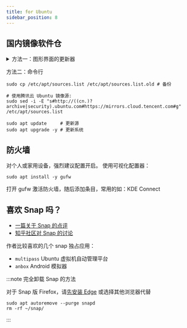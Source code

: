 ```yaml
---
title: for Ubuntu
sidebar_position: 8
---
```


## 国内镜像软件仓

 <details className="let-details-to-gray">
<summary>方法一：图形界面的更新器</summary>

1. 搜索关键词 `sof`，选择 “软件和更新”，更改合适的“下载自”来源

<!-- ( 默认“中国的服务器”指的是 cn.archive.ubuntu.com ) -->

2. 搜索关键词 `upd`，打开 “软件更新器”，更新系统

</details>

方法二：命令行

```shell
sudo cp /etc/apt/sources.list /etc/apt/sources.list.old # 备份

# 使用腾讯云 Ubuntu 镜像源:
sudo sed -i -E "s#http://((cn.)?archive|security).ubuntu.com#https://mirrors.cloud.tencent.com#g" /etc/apt/sources.list

sudo apt update     # 更新源
sudo apt upgrade -y # 更新系统
```

## 防火墙

对个人或家用设备，强烈建议配置开启。
使用可视化配置器：

    sudo apt install -y gufw

打开 gufw 激活防火墙，随后添加条目，常用的如：KDE Connect

## 喜欢 Snap 吗？

- [一篇关于 Snap 的点评](https://www.toutiao.com/article/6331388216112972033/)
- [知乎社区对 Snap 的讨论](https://www.zhihu.com/question/47514122)

作者比较喜欢的几个 snap 独占应用：

- `multipass` Ubuntu 虚拟机自动管理平台
- `anbox` Android 模拟器

:::note 完全卸载 Snap 的方法

对于 Snap 版 Firefox，请<a target="_blank" href="/docs/goodsoft/browser/chromium-for-linux">先安装 Edge</a> 或选择其他浏览器代替

```shell
sudo apt autoremove --purge snapd
rm -rf ~/snap/
```

:::
